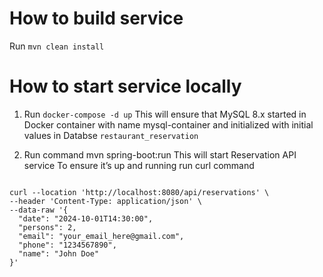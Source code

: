 # How to build service

Run `mvn clean install`

# How to start service locally

1. Run `docker-compose -d up` This will ensure that MySQL 8.x started in Docker container with name mysql-container and 
initialized with initial values in Databse `restaurant_reservation`

2. Run command mvn spring-boot:run This will start Reservation API service
To ensure it’s up and running run curl command

```shell

curl --location 'http://localhost:8080/api/reservations' \
--header 'Content-Type: application/json' \
--data-raw '{
  "date": "2024-10-01T14:30:00",
  "persons": 2,
  "email": "your_email_here@gmail.com",
  "phone": "1234567890",
  "name": "John Doe"
}'

```
 